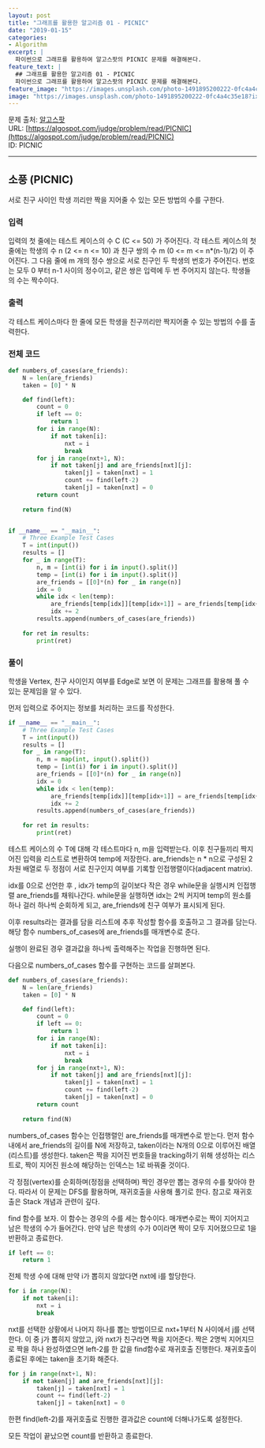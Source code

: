 ```yaml
---
layout: post
title: "그래프를 활용한 알고리즘 01 - PICNIC"
date: "2019-01-15"
categories:
- Algorithm
excerpt: |
  파이썬으로 그래프를 활용하여 알고스팟의 PICNIC 문제를 해결해본다.
feature_text: |
  ## 그래프를 활용한 알고리즘 01 - PICNIC
  파이썬으로 그래프를 활용하여 알고스팟의 PICNIC 문제를 해결해본다.
feature_image: "https://images.unsplash.com/photo-1491895200222-0fc4a4c35e18?ixlib=rb-1.2.1&ixid=eyJhcHBfaWQiOjEyMDd9&auto=format&fit=crop&w=1567&q=80"
image: "https://images.unsplash.com/photo-1491895200222-0fc4a4c35e18?ixlib=rb-1.2.1&ixid=eyJhcHBfaWQiOjEyMDd9&auto=format&fit=crop&w=1567&q=80"
---
```


문제 출처: [알고스팟](https://algospot.com) <br>
URL: [https://algospot.com/judge/problem/read/PICNIC](https://algospot.com/judge/problem/read/PICNIC)
<br>
ID: PICNIC

---
## 소풍 (PICNIC)
서로 친구 사이인 학생 끼리만 짝을 지어줄 수 있는 모든 방법의 수를 구한다.

### 입력
입력의 첫 줄에는 테스트 케이스의 수 C (C <= 50) 가 주어진다. 각 테스트 케이스의 첫 줄에는 학생의 수 n (2 <= n <= 10) 과 친구 쌍의 수 m (0 <= m <= n*(n-1)/2) 이 주어진다. 그 다음 줄에 m 개의 정수 쌍으로 서로 친구인 두 학생의 번호가 주어진다. 번호는 모두 0 부터 n-1 사이의 정수이고, 같은 쌍은 입력에 두 번 주어지지 않는다. 학생들의 수는 짝수이다.

### 출력
각 테스트 케이스마다 한 줄에 모든 학생을 친구끼리만 짝지어줄 수 있는 방법의 수를 출력한다.

### 전체 코드
```python
def numbers_of_cases(are_friends):
    N = len(are_friends)
    taken = [0] * N

    def find(left):
        count = 0
        if left == 0:
            return 1
        for i in range(N):
            if not taken[i]:
                nxt = i
                break
        for j in range(nxt+1, N):
            if not taken[j] and are_friends[nxt][j]:
                taken[j] = taken[nxt] = 1
                count += find(left-2)
                taken[j] = taken[nxt] = 0
        return count
    
    return find(N)


if __name__ == "__main__":
    # Three Example Test Cases
    T = int(input())
    results = []
    for _ in range(T):
        n, m = [int(i) for i in input().split()]
        temp = [int(i) for i in input().split()]
        are_friends = [[0]*(n) for _ in range(n)]
        idx = 0
        while idx < len(temp):
            are_friends[temp[idx]][temp[idx+1]] = are_friends[temp[idx+1]][temp[idx]] = 1
            idx += 2
        results.append(numbers_of_cases(are_friends))
    
    for ret in results:
        print(ret)
```

### 풀이
학생을 Vertex, 친구 사이인지 여부를 Edge로 보면 이 문제는 그래프를 활용해 풀 수 있는 문제임을 알 수 있다.

먼저 입력으로 주어지는 정보를 처리하는 코드를 작성한다.
```python
if __name__ == "__main__":
    # Three Example Test Cases
    T = int(input())
    results = []
    for _ in range(T):
        n, m = map(int, input().split())
        temp = [int(i) for i in input().split()]
        are_friends = [[0]*(n) for _ in range(n)]
        idx = 0
        while idx < len(temp):
            are_friends[temp[idx]][temp[idx+1]] = are_friends[temp[idx+1]][temp[idx]] = 1
            idx += 2
        results.append(numbers_of_cases(are_friends))
    
    for ret in results:
        print(ret)
```
테스트 케이스의 수 T에 대해 각 테스트마다 n, m을 입력받는다. 이후 친구들끼리 짝지어진 입력을 리스트로 변환하여 temp에 저장한다. are_friends는 n * n으로 구성된 2차원 배열로 두 정점이 서로 친구인지 여부를 기록할 인접행렬이다(adjacent matrix).

idx를 0으로 선언한 후 , idx가 temp의 길이보다 작은 경우 while문을 실행시켜 인접행렬 are_friends를 채워나간다. while문을 실행하면 idx는 2씩 커지며 temp의 원소를 하나 걸러 하나씩 순회하게 되고, are_friends에 친구 여부가 표시되게 된다.

이후 results라는 결과를 담을 리스트에 추후 작성할 함수를 호출하고 그 결과를 담는다. 해당 함수 numbers_of_cases에 are_friends를 매개변수로 준다.

실행이 완료된 경우 결과값을 하나씩 출력해주는 작업을 진행하면 된다.

다음으로 numbers_of_cases 함수를 구현하는 코드를 살펴본다.
```python
def numbers_of_cases(are_friends):
    N = len(are_friends)
    taken = [0] * N

    def find(left):
        count = 0
        if left == 0:
            return 1
        for i in range(N):
            if not taken[i]:
                nxt = i
                break
        for j in range(nxt+1, N):
            if not taken[j] and are_friends[nxt][j]:
                taken[j] = taken[nxt] = 1
                count += find(left-2)
                taken[j] = taken[nxt] = 0
        return count
    
    return find(N)
```

numbers_of_cases 함수는 인접행렬인 are_friends를 매개변수로 받는다. 먼저 함수 내에서 are_friends의 길이를 N에 저장하고, taken이라는 N개의 0으로 이루어진 배열(리스트)를 생성한다. taken은 짝을 지어진 번호들을 tracking하기 위해 생성하는 리스트로, 짝이 지어진 원소에 해당하는 인덱스는 1로 바꿔줄 것이다.

각 정점(vertex)를 순회하며(정점을 선택하며) 짝인 경우만 뽑는 경우의 수를 찾아야 한다. 따라서 이 문제는 DFS를 활용하며, 재귀호출을 사용해 풀기로 한다. 참고로 재귀호출은 Stack 개념과 관련이 깊다.

find 함수를 보자. 이 함수는 경우의 수를 세는 함수이다. 매개변수로는 짝이 지어지고 남은 학생의 수가 들어간다. 만약 남은 학생의 수가 0이라면 짝이 모두 지어졌으므로 1을 반환하고 종료한다. 
```python
if left == 0:
    return 1
```

전체 학생 수에 대해 만약 i가 뽑히지 않았다면 nxt에 i를 할당한다.
```python
for i in range(N):
    if not taken[i]:
        nxt = i
        break
```
nxt를 선택한 상황에서 나머지 하나를 뽑는 방법이므로 nxt+1부터 N 사이에서 j를 선택한다. 이 중 j가 뽑히지 않았고, j와 nxt가 친구라면 짝을 지어준다.
짝은 2명씩 지어지므로 짝을 하나 완성하였으면 left-2를 한 값을 find함수로 재귀호출 진행한다. 재귀호출이 종료된 후에는 taken을 초기화 해준다.
```python
for j in range(nxt+1, N):
    if not taken[j] and are_friends[nxt][j]:
        taken[j] = taken[nxt] = 1
        count += find(left-2)
        taken[j] = taken[nxt] = 0
```
한편 find(left-2)를 재귀호출로 진행한 결과값은 count에 더해나가도록 설정한다.

모든 작업이 끝났으면 count를 반환하고 종료한다.